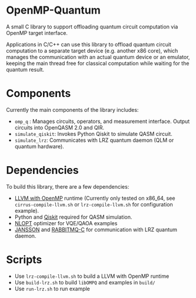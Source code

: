 # OpenMP-Quantum
A small C library to support offloading quantum circuit computation via OpenMP target interface. 

Applications in C/C++ can use this library to offload quantum circuit computation to a separate target device (e.g. another x86 core), which manages the communication with an actual quantum device or an emulator, keeping the main thread free for classical computation while waiting for the quantum result.

# Components
Currently the main components of the library includes:
- `omp_q` : Manages circuits, operators, and measurement interface. Output circuits into OpenQASM 2.0 and QIR.
- `simulate_qiskit`: Invokes Python Qiskit to simulate QASM circuit.
- `simulate_lrz`: Communicates with LRZ quantum daemon (QLM or quantum hardware).

# Dependencies
To build this library, there are a few dependencies:
- [LLVM with OpenMP](https://openmp.llvm.org/) runtime (Currently only tested on x86_64, see `cirrus-compile-llvm.sh` or `lrz-compile-llvm.sh` for configuration example).
- Python and [Qiskit](https://qiskit.org/) required for QASM simulation. 
- [NLOPT](https://nlopt.readthedocs.io/en/latest/) optimizer for VQE/QAOA examples
- [JANSSON](https://github.com/akheron/jansson) and [RABBITMQ-C](https://github.com/alanxz/rabbitmq-c) for communication with LRZ quantum daemon.

# Scripts
- Use `lrz-compile-llvm.sh` to build a LLVM with OpenMP runtime
- Use `build-lrz.sh` to build `libOMPQ` and examples in `build/`
- Use `run-lrz.sh` to run example
